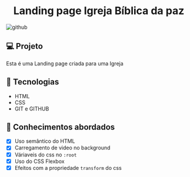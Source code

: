 <h1 align="center">
  Landing page Igreja Bíblica da paz
</h1>

![github](https://github.com/Henriquesantos12/Plataforma-IBP/assets/114838533/e0a354c8-fd7b-41df-9e88-ed1c9340c3c1)

## 💻 Projeto

Esta é uma Landing page criada para uma Igreja

## 🚀 Tecnologias

- HTML
- CSS
- GIT e GITHUB

## 📔 Conhecimentos abordados

- [x] Uso semântico do HTML
- [x] Carregamento de video no background
- [x] Váriaveis do css no `:root`
- [x] Uso do CSS Flexbox
- [x] Efeitos com a propriedade `transform` do css
